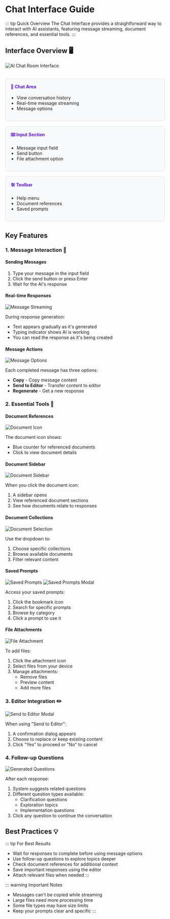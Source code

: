 # Chat Interface Guide

::: tip Quick Overview
The Chat Interface provides a straightforward way to interact with AI assistants, featuring message streaming, document references, and essential tools.
:::

## Interface Overview 🖥️

![AI Chat Room Interface](./image/aidevx/ai-chat-room.png)

<div class="interface-grid">
  <div class="interface-card">
    <h4>💬 Chat Area</h4>
    <ul>
      <li>View conversation history</li>
      <li>Real-time message streaming</li>
      <li>Message options</li>
    </ul>
  </div>

  <div class="interface-card">
    <h4>⌨️ Input Section</h4>
    <ul>
      <li>Message input field</li>
      <li>Send button</li>
      <li>File attachment option</li>
    </ul>
  </div>

  <div class="interface-card">
    <h4>🛠️ Toolbar</h4>
    <ul>
      <li>Help menu</li>
      <li>Document references</li>
      <li>Saved prompts</li>
    </ul>
  </div>
</div>

## Key Features

### 1. Message Interaction 💭

#### Sending Messages
1. Type your message in the input field
2. Click the send button or press Enter
3. Wait for the AI's response

#### Real-time Responses
![Message Streaming](./image/aidevx/ai-chat-room-start-chat-streaming-msg.png)

During response generation:
- Text appears gradually as it's generated
- Typing indicator shows AI is working
- You can read the response as it's being created

#### Message Actions
![Message Options](./image/aidevx/ai-chat-room-start-chat-streaming-msg-options.png)

Each completed message has three options:
- **Copy** - Copy message content
- **Send to Editor** - Transfer content to editor
- **Regenerate** - Get a new response

### 2. Essential Tools 🧰

#### Document References
![Document Icon](./image/aidevx/ai-chat-room-icon-relevent-document.png)

The document icon shows:
- Blue counter for referenced documents
- Click to view document details

#### Document Sidebar
![Document Sidebar](./image/aidevx/ai-chat-room-icon-relevent-document-clicked.png)

When you click the document icon:
1. A sidebar opens
2. View referenced document sections
3. See how documents relate to responses

#### Document Collections
![Document Selection](./image/aidevx/ai-chat-room-icon-relevent-document-dropdown-clicked.png)

Use the dropdown to:
1. Choose specific collections
2. Browse available documents
3. Filter relevant content

#### Saved Prompts
![Saved Prompts](./image/aidevx/ai-chat-room-icon-saved-prompt.png)
![Saved Prompts Modal](./image/aidevx/ai-chat-room-icon-saved-prompt-modal.png)

Access your saved prompts:
1. Click the bookmark icon
2. Search for specific prompts
3. Browse by category
4. Click a prompt to use it

#### File Attachments
![File Attachment](./image/aidevx/ai-chat-room-start-chat-attach-file.png)

To add files:
1. Click the attachment icon
2. Select files from your device
3. Manage attachments:
   - Remove files
   - Preview content
   - Add more files

### 3. Editor Integration ✏️

![Send to Editor Modal](./image/aidevx/ai-chat-room-start-chat-streaming-msg-options-send-to-editor-modal.png)

When using "Send to Editor":
1. A confirmation dialog appears
2. Choose to replace or keep existing content
3. Click "Yes" to proceed or "No" to cancel

### 4. Follow-up Questions
![Generated Questions](./image/aidevx/ai-chat-room-start-chat-streaming-msg-after-done-gen-question.png)

After each response:
1. System suggests related questions
2. Different question types available:
   - Clarification questions
   - Exploration topics
   - Implementation questions
3. Click any question to continue the conversation

## Best Practices 💡

::: tip For Best Results
- Wait for responses to complete before using message options
- Use follow-up questions to explore topics deeper
- Check document references for additional context
- Save important responses using the editor
- Attach relevant files when needed
:::

::: warning Important Notes
- Messages can't be copied while streaming
- Large files need more processing time
- Some file types may have size limits
- Keep your prompts clear and specific
:::

<style>
.interface-grid {
  display: grid;
  grid-template-columns: repeat(auto-fit, minmax(250px, 1fr));
  gap: 1rem;
  margin: 2rem 0;
}

.interface-card {
  border: 1px solid #ddd;
  border-radius: 8px;
  padding: 1rem;
  background: #f8f9fa;
}

.interface-card h4 {
  margin-top: 0;
  color: #5E17EB;
}

.interface-card ul {
  padding-left: 1.2rem;
}
</style> 